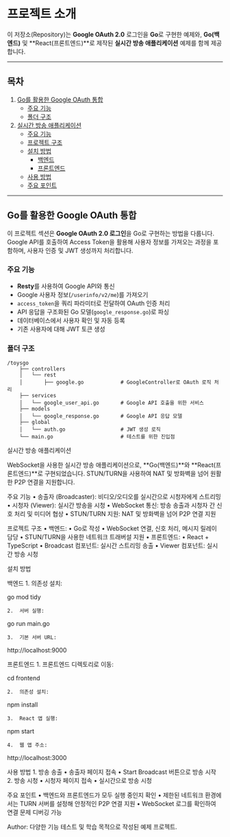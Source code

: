 # 프로젝트 소개

이 저장소(Repository)는 **Google OAuth 2.0** 로그인을 **Go**로 구현한 예제와, **Go(백엔드)** 및 **React(프론트엔드)**로 제작된 **실시간 방송 애플리케이션** 예제를 함께 제공합니다.

---

## 목차

1. [Go를 활용한 Google OAuth 통합](#go를-활용한-google-oauth-통합)
   - [주요 기능](#주요-기능)
   - [폴더 구조](#폴더-구조)
2. [실시간 방송 애플리케이션](#실시간-방송-애플리케이션)
   - [주요 기능](#주요-기능-1)
   - [프로젝트 구조](#프로젝트-구조)
   - [설치 방법](#설치-방법)
     - [백엔드](#백엔드)
     - [프론트엔드](#프론트엔드)
   - [사용 방법](#사용-방법)
   - [주요 포인트](#주요-포인트)

---

## Go를 활용한 Google OAuth 통합

이 프로젝트 섹션은 **Google OAuth 2.0 로그인**을 Go로 구현하는 방법을 다룹니다.  
Google API를 호출하여 Access Token을 활용해 사용자 정보를 가져오는 과정을 포함하며, 사용자 인증 및 JWT 생성까지 처리합니다.

### 주요 기능

- **Resty**를 사용하여 Google API와 통신
- Google 사용자 정보(`/userinfo/v2/me`)를 가져오기
- `access_token`을 쿼리 파라미터로 전달하여 OAuth 인증 처리
- API 응답을 구조화된 Go 모델(`google_response.go`)로 파싱
- 데이터베이스에서 사용자 확인 및 자동 등록
- 기존 사용자에 대해 JWT 토큰 생성

### 폴더 구조

```plaintext
/toysgo
    ├── controllers
    │   └── rest
    │       ├── google.go            # GoogleController로 OAuth 로직 처리
    ├── services
    │   └── google_user_api.go       # Google API 호출을 위한 서비스
    ├── models
    │   └── google_response.go       # Google API 응답 모델
    ├── global
    │   └── auth.go                  # JWT 생성 로직
    └── main.go                      # 테스트를 위한 진입점

```

실시간 방송 애플리케이션

WebSocket을 사용한 실시간 방송 애플리케이션으로, **Go(백엔드)**와 **React(프론트엔드)**로 구현되었습니다.
STUN/TURN을 사용하여 NAT 및 방화벽을 넘어 원활한 P2P 연결을 지원합니다.

주요 기능
• 송출자 (Broadcaster): 비디오/오디오를 실시간으로 시청자에게 스트리밍
• 시청자 (Viewer): 실시간 방송을 시청
• WebSocket 통신: 방송 송출과 시청자 간 신호 처리 및 미디어 협상
• STUN/TURN 지원: NAT 및 방화벽을 넘어 P2P 연결 지원

프로젝트 구조
• 백엔드:
• Go로 작성
• WebSocket 연결, 신호 처리, 메시지 릴레이 담당
• STUN/TURN을 사용한 네트워크 트래버설 지원
• 프론트엔드:
• React + TypeScript
• Broadcast 컴포넌트: 실시간 스트리밍 송출
• Viewer 컴포넌트: 실시간 방송 시청

설치 방법

백엔드 1. 의존성 설치:

go mod tidy

    2.	서버 실행:

go run main.go

    3.	기본 서버 URL:

http://localhost:9000

프론트엔드 1. 프론트엔드 디렉토리로 이동:

cd frontend

    2.	의존성 설치:

npm install

    3.	React 앱 실행:

npm start

    4.	웹 앱 주소:

http://localhost:3000

사용 방법 1. 방송 송출
• 송출자 페이지 접속
• Start Broadcast 버튼으로 방송 시작 2. 방송 시청
• 시청자 페이지 접속
• 실시간으로 방송 시청

주요 포인트
• 백엔드와 프론트엔드가 모두 실행 중인지 확인
• 제한된 네트워크 환경에서는 TURN 서버를 설정해 안정적인 P2P 연결 지원
• WebSocket 로그를 확인하여 연결 문제 디버깅 가능

Author: 다양한 기능 테스트 및 학습 목적으로 작성된 예제 프로젝트.
